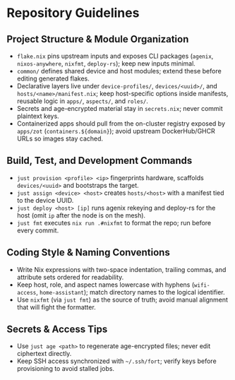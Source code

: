 # Repository Guidelines

## Project Structure & Module Organization
- `flake.nix` pins upstream inputs and exposes CLI packages (`agenix`, `nixos-anywhere`, `nixfmt`, `deploy-rs`); keep new inputs minimal.
- `common/` defines shared device and host modules; extend these before editing generated flakes.
- Declarative layers live under `device-profiles/`, `devices/<uuid>/`, and `hosts/<name>/manifest.nix`; keep host-specific options inside manifests, reusable logic in `apps/`, `aspects/`, and `roles/`.
- Secrets and age-encrypted material stay in `secrets.nix`; never commit plaintext keys.
- Containerized apps should pull from the on-cluster registry exposed by `apps/zot` (`containers.${domain}`); avoid upstream DockerHub/GHCR URLs so images stay cached.

## Build, Test, and Development Commands
- `just provision <profile> <ip>` fingerprints hardware, scaffolds `devices/<uuid>` and bootstraps the target.
- `just assign <device> <host>` creates `hosts/<host>` with a manifest tied to the device UUID.
- `just deploy <host> [ip]` runs agenix rekeying and deploy-rs for the host (omit `ip` after the node is on the mesh).
- `just fmt` executes `nix run .#nixfmt` to format the repo; run before every commit.

## Coding Style & Naming Conventions
- Write Nix expressions with two-space indentation, trailing commas, and attribute sets ordered for readability.
- Keep host, role, and aspect names lowercase with hyphens (`wifi-access`, `home-assistant`); match directory names to the logical identifier.
- Use `nixfmt` (via `just fmt`) as the source of truth; avoid manual alignment that will fight the formatter.

## Secrets & Access Tips
- Use `just age <path>` to regenerate age-encrypted files; never edit ciphertext directly.
- Keep SSH access synchronized with `~/.ssh/fort`; verify keys before provisioning to avoid stalled jobs.

